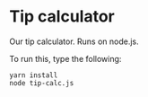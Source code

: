 # Tip calculator

Our tip calculator. Runs on node.js.

To run this, type the following: 

```
yarn install
node tip-calc.js
```
